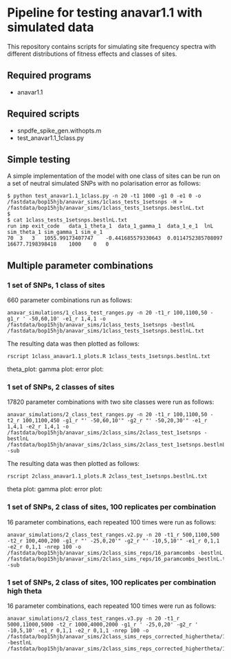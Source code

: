 # Pipeline for testing anavar1.1 with simulated data

This repository contains scripts for simulating site frequency spectra with different distributions of fitness effects and classes of sites. 

## Required programs

* anavar1.1

## Required scripts

* snpdfe_spike_gen.withopts.m
* test_anavar1.1_1class.py

## Simple testing

A simple implementation of the model with one class of sites can be run on a set of neutral simulated SNPs with no polarisation error as follows:

```
$ python test_anavar1.1_1class.py -n 20 -t1 1000 -g1 0 -e1 0 -o /fastdata/bop15hjb/anavar_sims/1class_tests_1setsnps -H > /fastdata/bop15hjb/anavar_sims/1class_tests_1setsnps.bestlnL.txt
$
$ cat 1class_tests_1setsnps.bestlnL.txt 
run	imp	exit_code	data_1_theta_1	data_1_gamma_1	data_1_e_1	lnL	sim_theta_1	sim_gamma_1	sim_e_1
70	3	3	1055.99173407747	-0.441685579330643	0.0114752385708097	16677.7198398418	1000	0	0
```

## Multiple parameter combinations
### 1 set of SNPs, 1 class of sites

660 parameter combinations run as follows:

```
anavar_simulations/1_class_test_ranges.py -n 20 -t1_r 100,1100,50 -g1_r ' -50,60,10' -e1_r 1,4,1 -o /fastdata/bop15hjb/anavar_sims/1class_tests_1setsnps -bestlnL /fastdata/bop15hjb/anavar_sims/1class_tests_1setsnps.bestlnL.txt 
```

The resulting data was then plotted as follows:

```
rscript 1class_anavar1.1_plots.R 1class_tests_1setsnps.bestlnL.txt 
```

theta_plot: [](1class.1snps.anavar1.1.theta.jpg)
gamma plot:[](1class.1snps.anavar1.1.gamma.jpg)
error plot: [](1class.1snps.anavar1.1.error.jpg)

### 1 set of SNPs, 2 classes of sites

17820 parameter combinations with two site classes were run as follows:

```
anavar_simulations/2_class_test_ranges.py -n 20 -t1_r 100,1100,50 -t2_r 100,1100,450 -g1_r "' -50,60,10'" -g2_r "' -50,20,30'" -e1_r 1,4,1 -e2_r 1,4,1 -o /fastdata/bop15hjb/anavar_sims/2class_sims/2class_test_1setsnps -bestlnL /fastdata/bop15hjb/anavar_sims/2class_sims/2class_test_1setsnps.bestlnL.txt -sub
```

The resulting data was then plotted as follows:

```
rscript 2class_anavar1.1_plots.R 2class_test_1setsnps.bestlnL.txt 
```

theta plot: [](2class.1snps.anavar1.1.theta.jpg)
gamma plot: [](2class.1snps.anavar1.1.gamma.jpg)
error plot: [](2class.1snps.anavar1.1.error.jpg)

### 1 set of SNPs, 2 class of sites, 100 replicates per combination

16 parameter combinations, each repeated 100 times were run as follows:

```
anavar_simulations/2_class_test_ranges.v2.py -n 20 -t1_r 500,1100,500 -t2_r 100,400,200 -g1_r "' -25,0,20'" -g2_r "' -10,5,10'" -e1_r 0,1,1 -e2_r 0,1,1 -nrep 100 -o /fastdata/bop15hjb/anavar_sims/2class_sims_reps/16_paramcombs -bestlnL /fastdata/bop15hjb/anavar_sims/2class_sims_reps/16_paramcombs_bestlnL.txt -sub
```

### 1 set of SNPs, 2 class of sites, 100 replicates per combination high theta

16 parameter combinations, each repeated 100 times were run as follows:

```
anavar_simulations/2_class_test_ranges.v3.py -n 20 -t1_r 5000,11000,5000 -t2_r 1000,4000,2000 -g1_r ' -25,0,20' -g2_r ' -10,5,10' -e1_r 0,1,1 -e2_r 0,1,1 -nrep 100 -o /fastdata/bop15hjb/anavar_sims/2class_sims_reps_corrected_highertheta/16_paramcombs_hightheta -bestlnL /fastdata/bop15hjb/anavar_sims/2class_sims_reps_corrected_highertheta/16_paramcombs_hightheta_bestlnL.txt
```